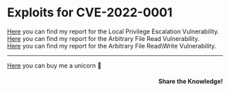 # Exploits for CVE-2022-0001
<a href="https://lucabarile.github.io/Blog/cve-2022-0001/lpe/index.html" target="_blank" rel="noopener noreferrer">Here</a> you can find my report for the Local Privilege Escalation Vulnerability.<br>
<a href="https://lucabarile.github.io/Blog/cve-2022-0001/arb_r/index.html" target="_blank" rel="noopener noreferrer">Here</a> you can find my report for the Arbitrary File Read Vulnerability.<br>
<a href="https://lucabarile.github.io/Blog/cve-2022-0001/arb_rw/index.html" target="_blank" rel="noopener noreferrer">Here</a> you can find my report for the Arbitrary File Read\Write Vulnerability.<br>
<hr>
<a href="https://www.buymeacoffee.com/LucaBarile" target="_blank" rel="noopener noreferrer">Here</a> you can buy me a unicorn &#129412;
<br>
<h4 align="right">Share the Knowledge!</h4>
